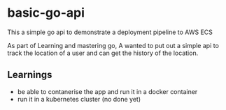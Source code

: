 # basic-go-api
This a simple go api to demonstrate a deployment pipeline to AWS ECS

As part of Learning and mastering go, A wanted to put out a simple api to track the location of a user and can get the history of the location.

## Learnings
- be able to contanerise the app and run it in a docker container
- run it in a kubernetes cluster (no done yet)
